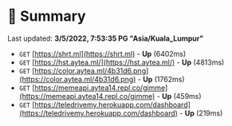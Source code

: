 # 📖 Summary
Last updated: **3/5/2022, 7:53:35 PG "Asia/Kuala_Lumpur"**

- `GET` [https://shrt.ml](https://shrt.ml) - **Up** (6402ms)
- `GET` [https://hst.aytea.ml/](https://hst.aytea.ml/) - **Up** (4813ms)
- `GET` [https://color.aytea.ml/4b31d6.png](https://color.aytea.ml/4b31d6.png) - **Up** (1762ms)
- `GET` [https://memeapi.aytea14.repl.co/gimme](https://memeapi.aytea14.repl.co/gimme) - **Up** (459ms)
- `GET` [https://teledrivemy.herokuapp.com/dashboard](https://teledrivemy.herokuapp.com/dashboard) - **Up** (219ms)
